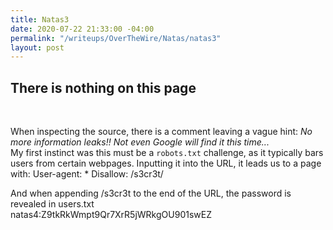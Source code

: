 ```yaml
---
title: Natas3
date: 2020-07-22 21:33:00 -04:00
permalink: "/writeups/OverTheWire/Natas/natas3"
layout: post
---
```


## There is nothing on this page
<br/>

When inspecting the source, there is a comment leaving a vague hint:
*No more information leaks!! Not even Google will find it this time...*
<br/>
My first instinct was this must be a `robots.txt` challenge, as it typically bars users from certain webpages. Inputting it into the URL, it leads us to a page with:
User-agent: *
Disallow: /s3cr3t/
<br/>

And when appending /s3cr3t to the end of the URL, the password is revealed in users.txt 
<br/>
natas4:Z9tkRkWmpt9Qr7XrR5jWRkgOU901swEZ
<br/>